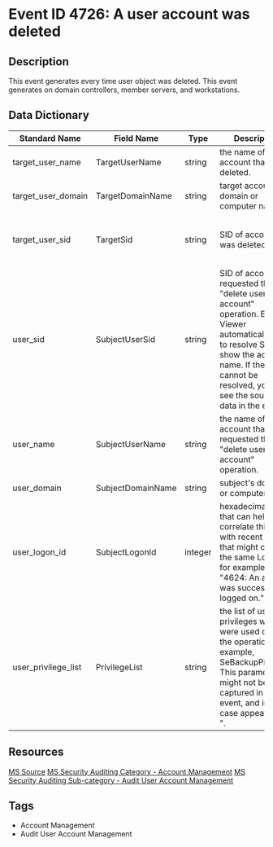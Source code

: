 # Event ID 4726: A user account was deleted

## Description
This event generates every time user object was deleted. This event generates on domain controllers, member servers, and workstations.

## Data Dictionary
|Standard Name|Field Name|Type|Description|Sample Value|
|---|---|---|---|---|
|target_user_name|TargetUserName|string|the name of the account that was deleted.|ksmith|
|target_user_domain|TargetDomainName|string|target account's domain or computer name.|CONTOSO|
|target_user_sid|TargetSid|string|SID of account that was deleted.|S-1-5-21-3457937927-2839227994-823803824-6609|
|user_sid|SubjectUserSid|string|SID of account that requested the "delete user account" operation. Event Viewer automatically tries to resolve SIDs and show the account name. If the SID cannot be resolved, you will see the source data in the event.|S-1-5-21-3457937927-2839227994-823803824-1104|
|user_name|SubjectUserName|string|the name of the account that requested the "delete user account" operation.|dadmin|
|user_domain|SubjectDomainName|string|subject's domain or computer name|CONTOSO|
|user_logon_id|SubjectLogonId|integer|hexadecimal value that can help you correlate this event with recent events that might contain the same Logon ID, for example, "4624: An account was successfully logged on."|0x30d5f|
|user_privilege_list|PrivilegeList|string|the list of user privileges which were used during the operation, for example, SeBackupPrivilege. This parameter might not be captured in the event, and in that case appears as "-".|-|

## Resources
[MS Source](https://github.com/MicrosoftDocs/windows-itpro-docs/blob/master/windows/security/threat-protection/auditing/event-4726.md)
[MS Security Auditing Category - Account Management](https://docs.microsoft.com/en-us/windows/security/threat-protection/auditing/advanced-security-audit-policy-settings#account-management)
[MS Security Auditing Sub-category - Audit User Account Management](https://github.com/MicrosoftDocs/windows-itpro-docs/tree/master/windows/security/threat-protection/auditing/audit-user-account-management.md)

## Tags
* Account Management
* Audit User Account Management